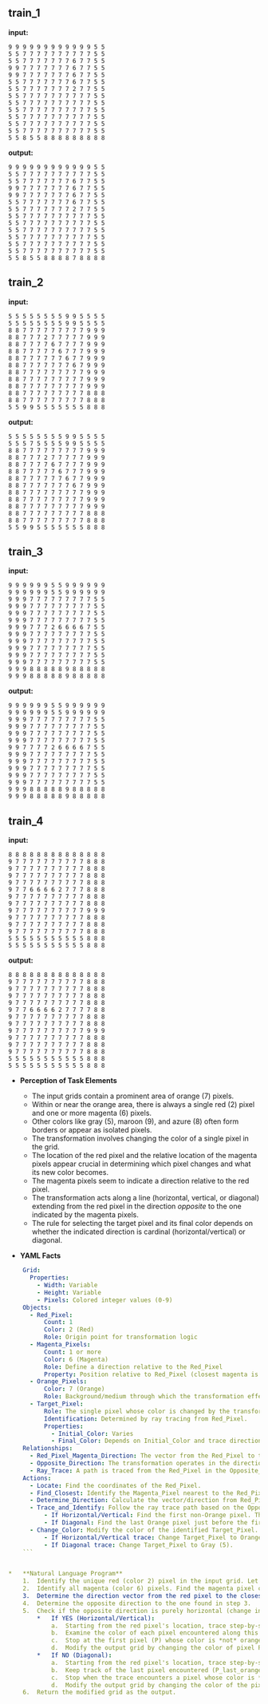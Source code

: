 
## train_1

**input:**
```
9 9 9 9 9 9 9 9 9 9 9 9 5 5
5 5 7 7 7 7 7 7 7 7 7 7 5 5
5 5 7 7 7 7 7 7 7 6 7 7 5 5
9 9 7 7 7 7 7 7 7 6 7 7 5 5
9 9 7 7 7 7 7 7 7 6 7 7 5 5
5 5 7 7 7 7 7 7 7 6 7 7 5 5
5 5 7 7 7 7 7 7 7 2 7 7 5 5
5 5 7 7 7 7 7 7 7 7 7 7 5 5
5 5 7 7 7 7 7 7 7 7 7 7 5 5
5 5 7 7 7 7 7 7 7 7 7 7 5 5
5 5 7 7 7 7 7 7 7 7 7 7 5 5
5 5 7 7 7 7 7 7 7 7 7 7 5 5
5 5 7 7 7 7 7 7 7 7 7 7 5 5
5 5 8 5 5 8 8 8 8 8 8 8 8 8
```


**output:**
```
9 9 9 9 9 9 9 9 9 9 9 9 5 5
5 5 7 7 7 7 7 7 7 7 7 7 5 5
5 5 7 7 7 7 7 7 7 6 7 7 5 5
9 9 7 7 7 7 7 7 7 6 7 7 5 5
9 9 7 7 7 7 7 7 7 6 7 7 5 5
5 5 7 7 7 7 7 7 7 6 7 7 5 5
5 5 7 7 7 7 7 7 7 2 7 7 5 5
5 5 7 7 7 7 7 7 7 7 7 7 5 5
5 5 7 7 7 7 7 7 7 7 7 7 5 5
5 5 7 7 7 7 7 7 7 7 7 7 5 5
5 5 7 7 7 7 7 7 7 7 7 7 5 5
5 5 7 7 7 7 7 7 7 7 7 7 5 5
5 5 7 7 7 7 7 7 7 7 7 7 5 5
5 5 8 5 5 8 8 8 8 7 8 8 8 8
```


## train_2

**input:**
```
5 5 5 5 5 5 5 5 9 9 5 5 5 5
5 5 5 5 5 5 5 5 9 9 5 5 5 5
8 8 7 7 7 7 7 7 7 7 7 9 9 9
8 8 7 7 7 2 7 7 7 7 7 9 9 9
8 8 7 7 7 7 6 7 7 7 7 9 9 9
8 8 7 7 7 7 7 6 7 7 7 9 9 9
8 8 7 7 7 7 7 7 6 7 7 9 9 9
8 8 7 7 7 7 7 7 7 6 7 9 9 9
8 8 7 7 7 7 7 7 7 7 7 9 9 9
8 8 7 7 7 7 7 7 7 7 7 9 9 9
8 8 7 7 7 7 7 7 7 7 7 9 9 9
8 8 7 7 7 7 7 7 7 7 7 8 8 8
8 8 7 7 7 7 7 7 7 7 7 8 8 8
5 5 9 9 5 5 5 5 5 5 5 8 8 8
```


**output:**
```
5 5 5 5 5 5 5 5 9 9 5 5 5 5
5 5 5 7 5 5 5 5 9 9 5 5 5 5
8 8 7 7 7 7 7 7 7 7 7 9 9 9
8 8 7 7 7 2 7 7 7 7 7 9 9 9
8 8 7 7 7 7 6 7 7 7 7 9 9 9
8 8 7 7 7 7 7 6 7 7 7 9 9 9
8 8 7 7 7 7 7 7 6 7 7 9 9 9
8 8 7 7 7 7 7 7 7 6 7 9 9 9
8 8 7 7 7 7 7 7 7 7 7 9 9 9
8 8 7 7 7 7 7 7 7 7 7 9 9 9
8 8 7 7 7 7 7 7 7 7 7 9 9 9
8 8 7 7 7 7 7 7 7 7 7 8 8 8
8 8 7 7 7 7 7 7 7 7 7 8 8 8
5 5 9 9 5 5 5 5 5 5 5 8 8 8
```


## train_3

**input:**
```
9 9 9 9 9 9 5 5 9 9 9 9 9 9
9 9 9 9 9 9 5 5 9 9 9 9 9 9
9 9 9 7 7 7 7 7 7 7 7 7 5 5
9 9 9 7 7 7 7 7 7 7 7 7 5 5
9 9 9 7 7 7 7 7 7 7 7 7 5 5
9 9 9 7 7 7 7 7 7 7 7 7 5 5
9 9 9 7 7 7 2 6 6 6 6 7 5 5
9 9 9 7 7 7 7 7 7 7 7 7 5 5
9 9 9 7 7 7 7 7 7 7 7 7 5 5
9 9 9 7 7 7 7 7 7 7 7 7 5 5
9 9 9 7 7 7 7 7 7 7 7 7 5 5
9 9 9 7 7 7 7 7 7 7 7 7 5 5
9 9 9 8 8 8 8 8 9 8 8 8 8 8
9 9 9 8 8 8 8 8 9 8 8 8 8 8
```


**output:**
```
9 9 9 9 9 9 5 5 9 9 9 9 9 9
9 9 9 9 9 9 5 5 9 9 9 9 9 9
9 9 9 7 7 7 7 7 7 7 7 7 5 5
9 9 9 7 7 7 7 7 7 7 7 7 5 5
9 9 9 7 7 7 7 7 7 7 7 7 5 5
9 9 9 7 7 7 7 7 7 7 7 7 5 5
9 9 7 7 7 7 2 6 6 6 6 7 5 5
9 9 9 7 7 7 7 7 7 7 7 7 5 5
9 9 9 7 7 7 7 7 7 7 7 7 5 5
9 9 9 7 7 7 7 7 7 7 7 7 5 5
9 9 9 7 7 7 7 7 7 7 7 7 5 5
9 9 9 7 7 7 7 7 7 7 7 7 5 5
9 9 9 8 8 8 8 8 9 8 8 8 8 8
9 9 9 8 8 8 8 8 9 8 8 8 8 8
```


## train_4

**input:**
```
8 8 8 8 8 8 8 8 8 8 8 8 8 8
9 7 7 7 7 7 7 7 7 7 7 8 8 8
9 7 7 7 7 7 7 7 7 7 7 8 8 8
9 7 7 7 7 7 7 7 7 7 7 8 8 8
9 7 7 7 7 7 7 7 7 7 7 8 8 8
9 7 7 6 6 6 6 2 7 7 7 8 8 8
9 7 7 7 7 7 7 7 7 7 7 8 8 8
9 7 7 7 7 7 7 7 7 7 7 8 8 8
9 7 7 7 7 7 7 7 7 7 7 9 9 9
9 7 7 7 7 7 7 7 7 7 7 8 8 8
9 7 7 7 7 7 7 7 7 7 7 8 8 8
9 7 7 7 7 7 7 7 7 7 7 8 8 8
5 5 5 5 5 5 5 5 5 5 5 8 8 8
5 5 5 5 5 5 5 5 5 5 5 8 8 8
```


**output:**
```
8 8 8 8 8 8 8 8 8 8 8 8 8 8
9 7 7 7 7 7 7 7 7 7 7 8 8 8
9 7 7 7 7 7 7 7 7 7 7 8 8 8
9 7 7 7 7 7 7 7 7 7 7 8 8 8
9 7 7 7 7 7 7 7 7 7 7 8 8 8
9 7 7 6 6 6 6 2 7 7 7 7 8 8
9 7 7 7 7 7 7 7 7 7 7 8 8 8
9 7 7 7 7 7 7 7 7 7 7 8 8 8
9 7 7 7 7 7 7 7 7 7 7 9 9 9
9 7 7 7 7 7 7 7 7 7 7 8 8 8
9 7 7 7 7 7 7 7 7 7 7 8 8 8
9 7 7 7 7 7 7 7 7 7 7 8 8 8
5 5 5 5 5 5 5 5 5 5 5 8 8 8
5 5 5 5 5 5 5 5 5 5 5 8 8 8
```

*   **Perception of Task Elements**
    *   The input grids contain a prominent area of orange (7) pixels.
    *   Within or near the orange area, there is always a single red (2) pixel and one or more magenta (6) pixels.
    *   Other colors like gray (5), maroon (9), and azure (8) often form borders or appear as isolated pixels.
    *   The transformation involves changing the color of a single pixel in the grid.
    *   The location of the red pixel and the relative location of the magenta pixels appear crucial in determining which pixel changes and what its new color becomes.
    *   The magenta pixels seem to indicate a direction relative to the red pixel.
    *   The transformation acts along a line (horizontal, vertical, or diagonal) extending from the red pixel in the direction *opposite* to the one indicated by the magenta pixels.
    *   The rule for selecting the target pixel and its final color depends on whether the indicated direction is cardinal (horizontal/vertical) or diagonal.

*   **YAML Facts**
    
```yaml
    Grid:
      Properties:
        - Width: Variable
        - Height: Variable
        - Pixels: Colored integer values (0-9)
    Objects:
      - Red_Pixel:
          Count: 1
          Color: 2 (Red)
          Role: Origin point for transformation logic
      - Magenta_Pixels:
          Count: 1 or more
          Color: 6 (Magenta)
          Role: Define a direction relative to the Red_Pixel
          Property: Position relative to Red_Pixel (closest magenta is key)
      - Orange_Pixels:
          Color: 7 (Orange)
          Role: Background/medium through which the transformation effect propagates or is blocked.
      - Target_Pixel:
          Role: The single pixel whose color is changed by the transformation.
          Identification: Determined by ray tracing from Red_Pixel.
          Properties:
            - Initial_Color: Varies
            - Final_Color: Depends on Initial_Color and trace direction type (Orange or Gray)
    Relationships:
      - Red_Pixel_Magenta_Direction: The vector from the Red_Pixel to the *closest* Magenta_Pixel defines a primary direction (Horizontal, Vertical, or Diagonal).
      - Opposite_Direction: The transformation operates in the direction opposite to the Red_Pixel_Magenta_Direction.
      - Ray_Trace: A path is traced from the Red_Pixel in the Opposite_Direction.
    Actions:
      - Locate: Find the coordinates of the Red_Pixel.
      - Find_Closest: Identify the Magenta_Pixel nearest to the Red_Pixel.
      - Determine_Direction: Calculate the vector/direction from Red_Pixel to the closest Magenta_Pixel and its opposite. Categorize as Horizontal/Vertical or Diagonal.
      - Trace_and_Identify: Follow the ray trace path based on the Opposite_Direction.
          - If Horizontal/Vertical: Find the first non-Orange pixel. This is the Target_Pixel.
          - If Diagonal: Find the last Orange pixel just before the first non-Orange pixel (or grid boundary). This is the Target_Pixel.
      - Change_Color: Modify the color of the identified Target_Pixel.
          - If Horizontal/Vertical trace: Change Target_Pixel to Orange (7).
          - If Diagonal trace: Change Target_Pixel to Gray (5).
    ```


*   **Natural Language Program**
    1.  Identify the unique red (color 2) pixel in the input grid. Let its coordinates be (R_row, R_col).
    2.  Identify all magenta (color 6) pixels. Find the magenta pixel closest to the red pixel (using Euclidean distance, breaking ties arbitrarily if needed, though not observed in examples). Let its coordinates be (M_row, M_col).
    3.  Determine the direction vector from the red pixel to the closest magenta pixel: (d_row = M_row - R_row, d_col = M_col - R_col). Normalize or simplify this vector to represent a primary direction (e.g., Right, Left, Up, Down, Up-Left, Down-Right, etc.).
    4.  Determine the opposite direction to the one found in step 3.
    5.  Check if the opposite direction is purely horizontal (change in column only) or vertical (change in row only).
        *   If YES (Horizontal/Vertical):
            a.  Starting from the red pixel's location, trace step-by-step along the grid line (row or column) in the opposite direction.
            b.  Examine the color of each pixel encountered along this trace.
            c.  Stop at the first pixel (P) whose color is *not* orange (7).
            d.  Modify the output grid by changing the color of pixel P to orange (7). Keep all other pixels the same as the input.
        *   If NO (Diagonal):
            a.  Starting from the red pixel's location, trace step-by-step along the diagonal path in the opposite direction.
            b.  Keep track of the last pixel encountered (P_last_orange) whose color *was* orange (7).
            c.  Stop when the trace encounters a pixel whose color is *not* orange (7) or steps off the grid boundary.
            d.  Modify the output grid by changing the color of the pixel identified as P_last_orange to gray (5). Keep all other pixels the same as the input.
    6.  Return the modified grid as the output.
